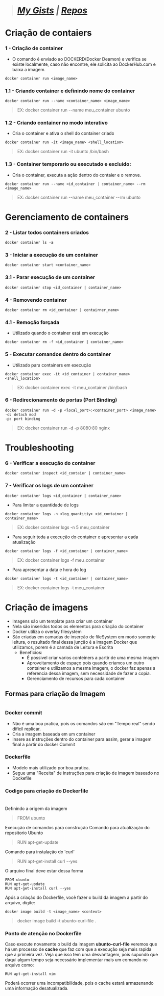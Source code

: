 > # *[My Gists](https://gist.github.com/davieduardo94) |  [Repos](https://github.com/davieduardo94?tab=repositories)*

# Criação de contaiers
### 1 - Criação de container
 - O comando é enviado ao DOCKERD(Docker Deamon) e verifica se existe localmente, caso não encontre, ele solicita ao DockerHub.com e baixa a imagem.
```code
docker container run <image_name>
```
### 1.1 - Criando container e definindo nome do container
```
docker container run --name <container_name> <image_name>
```
  >EX:  docker container run --name meu_container ubunto

### 1.2 - Criando container no modo interativo
- Cria o container e ativa o shell do container criado
```
docker container run -it <image_name> <shell_location>
```
 >EX:  docker container run -it ubunto /bin/bash


### 1.3 - Container temporario ou executado e excluido:
- Cria o container, executa a ação dentro do contaier e o remove.
```
docker container run --name <id_container | container_name> --rm <image_name>
```
>EX: docker container run --name meu_container --rm ubunto

# Gerenciamento de containers
### 2 -  Listar todos containers criados
```
docker container ls -a
```
### 3 - Iniciar a execução de um container
```
docker container start <container_name>
```
### 3.1 - Parar execução de um container
```
docker container stop <id_container | container_name>
```
### 4 - Removendo container
```
docker container rm <id_container | contairner_name>
```
### 4.1 - Remoção forçada
 - Utilizado quando o container está em execução
 ```
 docker container rm -f <id_container | container_name>
 ```
### 5 - Executar comandos dentro do container
- Utilizado para containers em execução
```
docker container exec -it <id_container | container_name> <shell_location>
```
> EX: docker container exec -it meu_container /bin/bash

### 6 - Redirecionamento de portas (Port Binding)
```
docker container run -d -p <local_port>:<container_port> <image_name>
-d: detach mod
-p: port binding
```
>EX: docker container run -d -p 8080:80 nginx

# Troubleshooting
### 6 - Verificar a execução do container
```
docker container inspect <id_contaier | container_name>
```

### 7 - Verificar os logs de um container
```
docker container logs <id_container | container_name>
```
- Para limitar a quantidade de logs
```
docker container logs -n <log_quantitiy> <id_container | container_name>
```
> EX: docker container logs -n 5 meu_container
- Para seguir toda a execução do container e apresentar a cada atualização
```
docker container logs -f <id_container | container_name>
```
> EX: docker container logs -f meu_container
- Para apresentar a data e hora do log
```
docker container logs -t <id_container | container_name>
```
> EX: docker container logs -t meu_container

# Criação de imagens
- Imagens são um template para criar um container
- Nela são inseridos todos os elementos para criação do container
- Docker utiliza o overlay filesystem
- São criadas em camadas de inserção de fileSystem em modo somente leitura, o resultado final dessa junção é a imagem Docker que utilizamos, porem é a camada de Leitura e Escrita
  - Beneficios:
    - É possivel criar varios conteiners a partir de uma mesma imagem
    - Aproveitamento de espaço pois quando criamos um outro container e utilizamos a mesma imagem, o docker faz apenas a referencia dessa imagem, sem necessidade de fazer a copia.
    - Gerenciamento de recursos para cada container
## Formas para criação de Imagem
#
### Docker commit
  - Não é uma boa pratica, pois os comandos são em "Tempo real" sendo dificil replicar.
  - Cria a imagem baseada em um container
  - Insere as instruções dentro do container para assim, gerar a imagem final a partir do docker Commit
### Dockerfile
 - Modelo mais utilizado por boa pratica.
 - Segue uma "Receita" de instruções para criação de imagem baseado no Dockefile
### Codigo para criação do Dockerfile
#
Definindo a origem da imagem
> FROM ubunto

Execução de comandos para construção 
Comando para atualização do repositorio Ubunto

> RUN apt-get-update

Comando para instalação do 'curl'

> RUN apt-get-install curl --yes

O arquivo final deve estar dessa forma
```
FROM ubunto
RUN apt-get-update
RUN apt-get-install curl --yes
```
Após a criação do Dockerfile, você fazer o build da imagem a partir do arquivo, digite:
```
docker image build -t <image_name> <context>
```
> docker image build -t ubunto-curl-file .

### Ponto de atenção no Dockerfile
Caso execute novamente o build da imagem **ubunto-curl-file** veremos que há um processo de __cache__ que faz com que a execução seja mais rapida que a primeira vez.
Veja que isso tem uma desvantagem, pois supundo que daqui algum tempo seja necessário implementar mais um comando no arquivo como:
```
RUN apt-get-install vim
```
Poderá ocorrer uma incompatibilidade, pois o cache estará armazenando uma informação desatualizada.